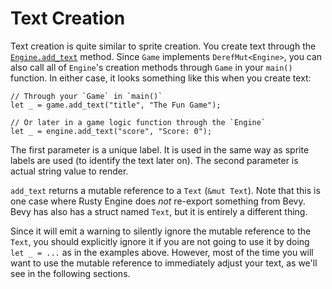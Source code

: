 # Text Creation

Text creation is quite similar to sprite creation. You create text through the [`Engine.add_text`](400-engine.md) method.  Since `Game` implements `DerefMut<Engine>`, you can also call all of `Engine`'s creation methods through `Game` in your `main()` function. In either case, it looks something like this when you create text:

```rust,ignored
// Through your `Game` in `main()`
let _ = game.add_text("title", "The Fun Game");

// Or later in a game logic function through the `Engine`
let _ = engine.add_text("score", "Score: 0");
```

The first parameter is a unique label. It is used in the same way as sprite labels are used (to identify the text later on). The second parameter is actual string value to render.

`add_text` returns a mutable reference to a `Text` (`&mut Text`). Note that this is one case where Rusty Engine does _not_ re-export something from Bevy. Bevy has also has a struct named `Text`, but it is entirely a different thing.

Since it will emit a warning to silently ignore the mutable reference to the `Text`, you should explicitly ignore it if you are not going to use it by doing `let _ = ...` as in the examples above. However, most of the time you will want to use the mutable reference to immediately adjust your text, as we'll see in the following sections.

